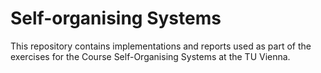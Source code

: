 # Self-organising Systems

This repository contains implementations and reports used as part of the exercises for the Course Self-Organising Systems at the TU Vienna.
